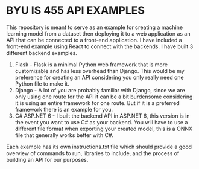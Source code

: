 # BYU IS 455 API EXAMPLES

This repository is meant to serve as an example for creating a machine learning model from a dataset then deploying it to a web application as an API that can be connected to a front-end application. I have included a front-end example using React to connect with the backends. I have built 3 different backend examples.

1. Flask - Flask is a minimal Python web framework that is more customizable and has less overhead than Django. This would be my preference for creating an API considering you only really need one Python file to make it.
2. Django - A lot of you are probably familiar with Django, since we are only using one route for the API it can be a bit burdensome considering it is using an entire framework for one route. But if it is a preferred framework there is an example for you.
3. C# ASP.NET 6 - I built the backend API in ASP.NET 6, this version is in the event you want to use C# as your backend. You will have to use a different file format when exporting your created model, this is a ONNX file that generally works better with C#.

Each example has its own instructions.txt file which should provide a good overview of commands to run, libraries to include, and the process of building an API for our purposes.
